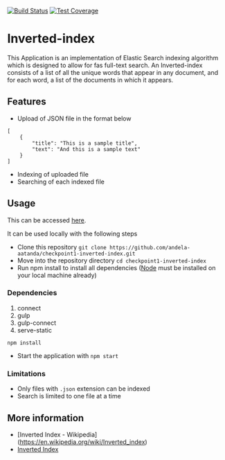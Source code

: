 [![Build Status](https://travis-ci.org/andela-aatanda/checkpoint1-inverted-index.svg?branch=development)](https://travis-ci.org/andela-aatanda/checkpoint1-inverted-index.svg?branch=development)
[![Test Coverage](https://codeclimate.com/github/andela-aatanda/checkpoint1-inverted-index/badges/coverage.svg)](https://codeclimate.com/github/andela-aatanda/checkpoint1-inverted-index/coverage)
# Inverted-index
This Application is an implementation of Elastic Search indexing algorithm which is designed to allow for fas full-text search.
An Inverted-index consists of a list of all the unique words that appear in any document, and for each word, a list of the documents in which it appears.
## Features
- Upload of JSON file in the format below
```
[
    {
        "title": "This is a sample title",
        "text": "And this is a sample text"
    }
]
```
- Indexing of uploaded file
- Searching of each indexed file

## Usage
This can be accessed [here](https://aatanda-inverted-index.herokuapp.com).

It can be used locally with the following steps

- Clone this repository
``` git clone https://github.com/andela-aatanda/checkpoint1-inverted-index.git ```
- Move into the repository directory
``` cd checkpoint1-inverted-index ```
- Run npm install to install all dependencies ([Node](nodejs.org) must be installed on your local machine already)

### Dependencies
1. connect
1. gulp
1. gulp-connect
1. serve-static

```npm install```

- Start the application with ```npm start```

### Limitations
- Only files with ```.json``` extension can be indexed
- Search is limited to one file at a time

## More information
- [Inverted Index - Wikipedia] (https://en.wikipedia.org/wiki/Inverted_index)
- [Inverted Index](https://www.elastic.co/guide/en/elasticsearch/guide/current/inverted-index.html)
